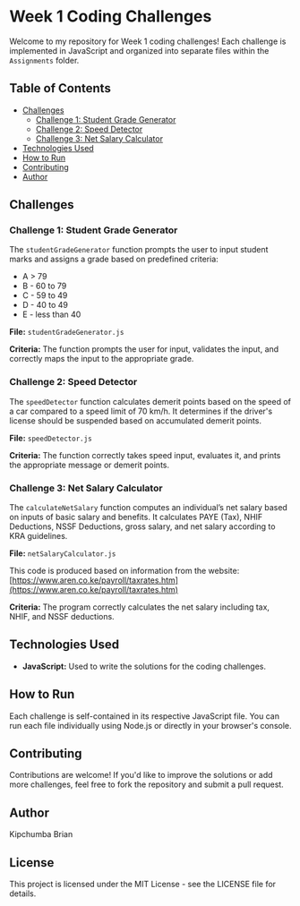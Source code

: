 # Week 1 Coding Challenges

Welcome to my repository for Week 1 coding challenges! Each challenge is implemented in JavaScript and organized into separate files within the `Assignments` folder.

## Table of Contents

- [Challenges](#challenges)
  - [Challenge 1: Student Grade Generator](#challenge-1-student-grade-generator)
  - [Challenge 2: Speed Detector](#challenge-2-speed-detector)
  - [Challenge 3: Net Salary Calculator](#challenge-3-net-salary-calculator)
- [Technologies Used](#technologies-used)
- [How to Run](#how-to-run)
- [Contributing](#contributing)
- [Author](#author)

## Challenges

### Challenge 1: Student Grade Generator

The `studentGradeGenerator` function prompts the user to input student marks and assigns a grade based on predefined criteria:

- A > 79
- B - 60 to 79
- C - 59 to 49
- D - 40 to 49
- E - less than 40

**File:** `studentGradeGenerator.js`

**Criteria:** The function prompts the user for input, validates the input, and correctly maps the input to the appropriate grade.

### Challenge 2: Speed Detector

The `speedDetector` function calculates demerit points based on the speed of a car compared to a speed limit of 70 km/h. It determines if the driver's license should be suspended based on accumulated demerit points.

**File:** `speedDetector.js`

**Criteria:** The function correctly takes speed input, evaluates it, and prints the appropriate message or demerit points.

### Challenge 3: Net Salary Calculator

The `calculateNetSalary` function computes an individual’s net salary based on inputs of basic salary and benefits. It calculates PAYE (Tax), NHIF Deductions, NSSF Deductions, gross salary, and net salary according to KRA guidelines.

**File:** `netSalaryCalculator.js`

This code is produced based on information from the website: 
[https://www.aren.co.ke/payroll/taxrates.htm](https://www.aren.co.ke/payroll/taxrates.htm)

**Criteria:** The program correctly calculates the net salary including tax, NHIF, and NSSF deductions.

## Technologies Used

- **JavaScript:** Used to write the solutions for the coding challenges.

## How to Run

Each challenge is self-contained in its respective JavaScript file. You can run each file individually using Node.js or directly in your browser's console.

## Contributing

Contributions are welcome! If you'd like to improve the solutions or add more challenges, feel free to fork the repository and submit a pull request.

## Author

Kipchumba Brian

## License

This project is licensed under the MIT License - see the LICENSE file for details.

